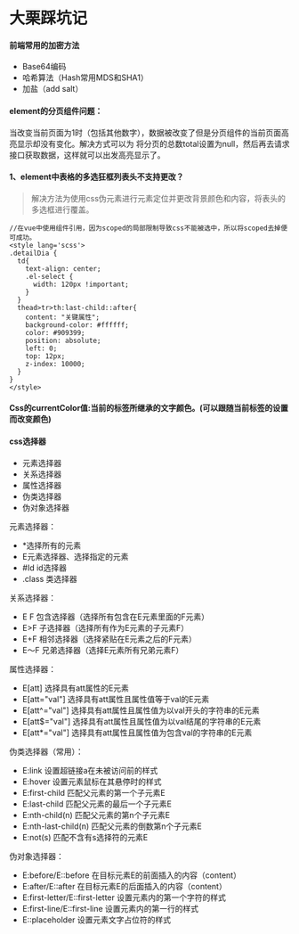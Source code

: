 大栗踩坑记
====
#### 前端常用的加密方法
* Base64编码
* 哈希算法（Hash常用MDS和SHA1）
* 加盐（add salt）
#### element的分页组件问题：
当改变当前页面为1时（包括其他数字），数据被改变了但是分页组件的当前页面高亮显示却没有变化。解决方式可以为 将分页的总数total设置为null，然后再去请求接口获取数据，这样就可以出发高亮显示了。
#### 1、element中表格的多选狂框列表头不支持更改？
> 解决方法为使用css伪元素进行元素定位并更改背景颜色和内容，将表头的多选框进行覆盖。
````
//在vue中使用组件引用，因为scoped的局部限制导致css不能被选中，所以将scoped去掉便可成功。
<style lang='scss'>
.detailDia {
  td{
    text-align: center;
    .el-select {
      width: 120px !important;
    }
  }
  thead>tr>th:last-child::after{
    content: "关键属性";
    background-color: #ffffff;
    color: #909399;
    position: absolute;
    left: 0;
    top: 12px;
    z-index: 10000;
  }
}
</style>
````
#### Css的currentColor值:当前的标签所继承的文字颜色。(可以跟随当前标签的设置而改变颜色)
#### css选择器
* 元素选择器
* 关系选择器
* 属性选择器
* 伪类选择器
* 伪对象选择器

元素选择器：
* *选择所有的元素
* E元素选择器、选择指定的元素
* #Id id选择器
* .class 类选择器

关系选择器：
* E F 包含选择器（选择所有包含在E元素里面的F元素）
* E>F 子选择器（选择所有作为E元素的子元素F）
* E+F 相邻选择器（选择紧贴在E元素之后的F元素）
* E～F 兄弟选择器（选择E元素所有兄弟元素F）

属性选择器：
* E[att] 选择具有att属性的E元素
* E[att="val"] 选择具有att属性且属性值等于val的E元素
* E[att^="val"] 选择具有att属性且属性值为以val开头的字符串的E元素
* E[att$="val"] 选择具有att属性且属性值为以val结尾的字符串的E元素
* E[att*="val"]	选择具有att属性且属性值为包含val的字符串的E元素

伪类选择器（常用）：
* E:link 设置超链接a在未被访问前的样式
* E:hover 设置元素鼠标在其悬停时的样式
* E:first-child 匹配父元素的第一个子元素E
* E:last-child 匹配父元素的最后一个子元素E
* E:nth-child(n) 匹配父元素的第n个子元素E
* E:nth-last-child(n) 匹配父元素的倒数第n个子元素E
* E:not(s) 匹配不含有s选择符的元素E

伪对象选择器：
* E:before/E::before 在目标元素E的前面插入的内容（content）
* E:after/E::after 在目标元素E的后面插入的内容（content）
* E:first-letter/E::first-letter 设置元素内的第一个字符的样式
* E:first-line/E::first-line 设置元素内的第一行的样式
* E::placeholder 设置元素文字占位符的样式